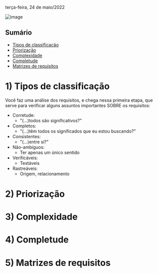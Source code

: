 terça-feira, 24 de maio/2022

![image](https://user-images.githubusercontent.com/87860884/170087369-1929694e-7119-4762-89e2-9edb15c70b54.png)

## Sumário
- [Tipos de classificação](#1-tipos-de-classificação)
- [Priorização](#2-priorização)
- [Complexidade](#3-complexidade)
- [Completude](#4-completude)
- [Matrizes de requisitos](#5-matrizes-de-requisitos)

# 1) Tipos de classificação
Você faz uma análise dos requisitos, e chega nessa primeira etapa, que serve para verificar alguns assuntos importantes SOBRE os requisitos:
- Corretude:
	- "(...)todos são significativos?"
- Completos:
	- "(...)têm todos os significados que eu estou buscando?"
- Consistentes:
	- "(...)entre si?"  
- Não-ambíguos:
	- Ter apenas um único sentido
- Verificáveis:
	- Testáveis
- Rastreáveis:
	- Origem, relacionamento   


# 2) Priorização



# 3) Complexidade



# 4) Completude



# 5) Matrizes de requisitos
